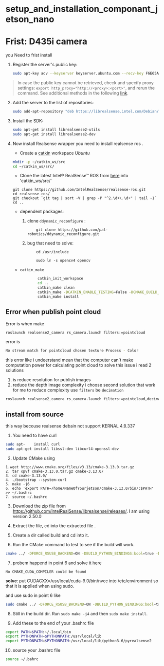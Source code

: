 # setup_and_installation_componant_jetson_nano

# Frist: D435i camera

you Need to frist install 

1. Register the server's public key:

    ```sh
    sudo apt-key adv --keyserver keyserver.ubuntu.com --recv-key F6E65AC044F831AC80A06380C8B3A55A6F3EFCDE || sudo apt-key adv --keyserver hkp://keyserver.ubuntu.com:80 --recv-key F6E65AC044F831AC80A06380C8B3A55A6F3EFCDE
    ```

  > In case the public key cannot be retrieved, check and specify proxy settings: `export http_proxy="http://<proxy>:<port>"`, and rerun the command. See additional methods in the following [link](https://unix.stackexchange.com/questions/361213/unable-to-add-gpg-key-with-apt-key-behind-a-proxy).  


2. Add the server to the list of repositories:

    ```sh
    sudo add-apt-repository "deb https://librealsense.intel.com/Debian/apt-repo $(lsb_release -cs) main" -u
    ```

3. Install the SDK:

    ```sh
    sudo apt-get install librealsense2-utils
    sudo apt-get install librealsense2-dev
    ```

4. Now install Realsense wrapper 
you need to install realsense ros .

 
   - Create a [catkin](http://wiki.ros.org/catkin#Installing_catkin) workspace
   *Ubuntu*
   ```bash
   mkdir -p ~/catkin_ws/src
   cd ~/catkin_ws/src/
   ```

    - Clone the latest Intel&reg; RealSense&trade; ROS from [here](https://github.com/intel-ros/realsense/releases) into 'catkin_ws/src/'
   ```bashrc
   git clone https://github.com/IntelRealSense/realsense-ros.git
   cd realsense-ros/
   git checkout `git tag | sort -V | grep -P "^2.\d+\.\d+" | tail -1`
   cd ..
   ```

   - dependent packages:

        1. clone `ddynamic_reconfigure` :
            ```bashrc
                git clone https://github.com/pal-robotics/ddynamic_reconfigure.git
            ```
        2. bug that need to solve:

            ```bashrc
                cd /usr/include

                sudo ln -s opencv4 opencv
            ```
    - `catkin_make`
        ```bash
                catkin_init_workspace
                cd ..
                catkin_make clean
                catkin_make -DCATKIN_ENABLE_TESTING=False -DCMAKE_BUILD_TYPE=Release
                catkin_make install
        ```
## Error when publish point cloud 


Error is when make 
```bash
roslaunch realsense2_camera rs_camera.launch filters:=pointcloud
```
error is
```bash
No stream match for pointcloud chosen texture Process - Color
```
this error like i undeerstand mean that the computer can`t make computation power for calculating point cloud
to solve this issue i read 2 solutions
1. is reduce resolution for publish images
2. reduce the depth image complexity 
i choose second solution that work for me
to reduce complexity use `filters` be `decimation`
```bash
roslaunch realsense2_camera rs_camera.launch filters:=pointcloud,decimation
```
## install from source 
this way becouse realsense debain not support KERNAL 4.9.337

1. You need to have curl 
``` bash
sudo apt-    install curl
sudo apt-get install libssl-dev libcurl4-openssl-dev
```
2. Update CMake using
```
1.wget http://www.cmake.org/files/v3.13/cmake-3.13.0.tar.gz
2. tar xpvf cmake-3.13.0.tar.gz cmake-3.13.0/
3. cd cmake-3.13.0/
4. ./bootstrap --system-curl
5. make -j6
6. echo 'export PATH=/home/NameOfYourjetson/cmake-3.13.0/bin/:$PATH' >> ~/.bashrc
7. source ~/.bashrc
```
3. Download the zip file from https://github.com/IntelRealSense/librealsense/releases/. I am using version 2.50.0

4. Extract the file, cd into the extracted file .

5. Create a dir called build and cd into it.

6. Run the CMake command to test to see if the build will work.
```bash
cmake ../ -DFORCE_RSUSB_BACKEND=ON -DBUILD_PYTHON_BINDINGS:bool=true -DPYTHON_EXECUTABLE=/usr/bin/python3.6 -DCMAKE_BUILD_TYPE=release -DBUILD_EXAMPLES=true -DBUILD_GRAPHICAL_EXAMPLES=true -DBUILD_WITH_CUDA:bool=true
```
7. probem happend in point 6 and solve it here
```
No CMAKE_CUDA_COMPILER could be found
```
**solve**:
put
CUDACXX=/usr/local/cuda-9.0/bin/nvcc
into /etc/environment so that it is applied when using sudo.

and use sudo in point 6 like 
```bash
sudo cmake ../ -DFORCE_RSUSB_BACKEND=ON -DBUILD_PYTHON_BINDINGS:bool=true -DPYTHON_EXECUTABLE=/usr/bin/python3.6 -DCMAKE_BUILD_TYPE=release -DBUILD_EXAMPLES=true -DBUILD_GRAPHICAL_EXAMPLES=true -DBUILD_WITH_CUDA:bool=true
```

8. Still in the build dir. Run ```sudo make -j4``` and then ```sudo make install```.

9. Add these to the end of your .bashrc file

```bash
export PATH=$PATH:~/.local/bin
export PYTHONPATH=$PYTHONPATH:/usr/local/lib
export PYTHONPATH=$PYTHONPATH:/usr/local/lib/python3.6/pyrealsense2
```

10. source your .bashrc file
```bash
source ~/.bahrc
```
